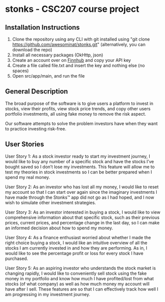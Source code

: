 # stonks - CSC207 course project

## Installation Instructions

1. Clone the repository using any CLI with git installed using "git clone https://github.com/awesominat/stonks.git" (alternatively, you can download the repo)
2. Install all necessary packages (OkHttp, json)
3. Create an account over on [Finnhub](finnhub.io) and copy your API key
4. Create a file called file.txt and insert the key and nothing else (no spaces)
5. Open src/app/main, and run the file

## General Description
The broad purpose of the software is to give users a platform to invest in stocks, view their profits, view stock price 
trends, and copy other users portfolio investments, all using fake money to remove the risk aspect.

Our software attempts to solve the problem investors have when they want to practice investing risk-free.

## User Stories

User Story 1:
As a stock investor ready to start my investment journey, I would like to buy any number of a specific stock and have 
the stocks I’ve bought saved so I don’t lose my investments. This feature will allow me to test my theories in stock 
investments so I can be better prepared when I spend my real money.

User Story 2:
As an investor who has lost all my money, I would like to reset my account so that I can start over again since the 
imaginary investments I have made through the Stonks™ app did not go as I had hoped, and I now wish to simulate other 
investment strategies.

User Story 3:
As an investor interested in buying a stock, I would like to view comprehensive information about that specific stock, 
such as their previous prices, current prices, and percentage change in the last day, so I can make an informed decision 
about how to spend my money.

User Story 4:
As a finance enthusiast worried about whether I made the right choice buying a stock, I would like an intuitive overview 
of all the stocks I am currently invested in and how they are performing. As in, I would like to see the percentage 
profit or loss for every stock I have purchased.

User Story 5:
As an aspiring investor who understands the stock market is changing rapidly, I would like to conveniently sell stock 
using the fake money in my portfolio and know how much I have profited/lost from what stocks (of what company) as well 
as how much money my account will have after I sell. These features are so that I can effectively track how well I am 
progressing in my investment journey.
